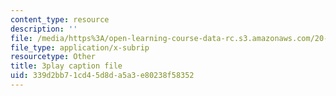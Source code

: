 ```yaml
---
content_type: resource
description: ''
file: /media/https%3A/open-learning-course-data-rc.s3.amazonaws.com/20-219-becoming-the-next-bill-nye-writing-and-hosting-the-educational-show-january-iap-2015/339d2bb71cd45d8da5a3e80238f58352_kQnA60blp6o.vtt
file_type: application/x-subrip
resourcetype: Other
title: 3play caption file
uid: 339d2bb7-1cd4-5d8d-a5a3-e80238f58352
---
```

